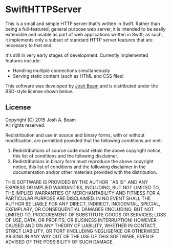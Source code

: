 SwiftHTTPServer
==============

This is a small and simple HTTP server that's written in Swift. Rather than being a full-featured, general purpose web server, it is intended to be easily extensible and usable as part of web applications written in Swift; as such, it implements only a subset of standard HTTP server features that are necessary to that end.

It's still in very early stages of development. Currently implemented features include:

 - Handling multiple connections simultaneously
 - Serving static content (such as HTML and CSS files)

This software was developed by [Josh Beam](http://joshbeam.com/) and is distributed under the BSD-style license shown below.

License
-------
Copyright (C) 2015 Josh A. Beam  
All rights reserved.

Redistribution and use in source and binary forms, with or without modification, are permitted provided that the following conditions are met:

  1. Redistributions of source code must retain the above copyright notice, this list of conditions and the following disclaimer.
  2. Redistributions in binary form must reproduce the above copyright notice, this list of conditions and the following disclaimer in the documentation and/or other materials provided with the distribution.

THIS SOFTWARE IS PROVIDED BY THE AUTHOR ``AS IS'' AND ANY EXPRESS OR IMPLIED WARRANTIES, INCLUDING, BUT NOT LIMITED TO, THE IMPLIED WARRANTIES OF MERCHANTABILITY AND FITNESS FOR A PARTICULAR PURPOSE ARE DISCLAIMED. IN NO EVENT SHALL THE AUTHOR BE LIABLE FOR ANY DIRECT, INDIRECT, INCIDENTAL, SPECIAL, EXEMPLARY, OR CONSEQUENTIAL DAMAGES (INCLUDING, BUT NOT LIMITED TO, PROCUREMENT OF SUBSTITUTE GOODS OR SERVICES; LOSS OF USE, DATA, OR PROFITS; OR BUSINESS INTERRUPTION) HOWEVER CAUSED AND ON ANY THEORY OF LIABILITY, WHETHER IN CONTACT, STRICT LIABILITY, OR TORT (INCLUDING NEGLIGENCE OR OTHERWISE) ARISING IN ANY WAY OUT OF THE USE OF THIS SOFTWARE, EVEN IF ADVISED OF THE POSSIBILITY OF SUCH DAMAGE.
